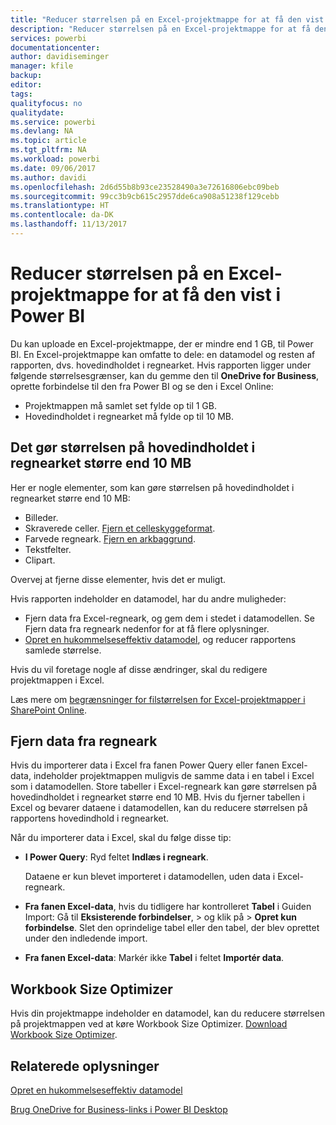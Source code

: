 ```yaml
---
title: "Reducer størrelsen på en Excel-projektmappe for at få den vist i Power BI"
description: "Reducer størrelsen på en Excel-projektmappe for at få den vist i Power BI"
services: powerbi
documentationcenter: 
author: davidiseminger
manager: kfile
backup: 
editor: 
tags: 
qualityfocus: no
qualitydate: 
ms.service: powerbi
ms.devlang: NA
ms.topic: article
ms.tgt_pltfrm: NA
ms.workload: powerbi
ms.date: 09/06/2017
ms.author: davidi
ms.openlocfilehash: 2d6d55b8b93ce23528490a3e72616806ebc09beb
ms.sourcegitcommit: 99cc3b9cb615c2957dde6ca908a51238f129cebb
ms.translationtype: HT
ms.contentlocale: da-DK
ms.lasthandoff: 11/13/2017
---
```

# <a name="reduce-the-size-of-an-excel-workbook-to-view-it-in-power-bi"></a>Reducer størrelsen på en Excel-projektmappe for at få den vist i Power BI
Du kan uploade en Excel-projektmappe, der er mindre end 1 GB, til Power BI. En Excel-projektmappe kan omfatte to dele: en datamodel og resten af rapporten, dvs. hovedindholdet i regnearket. Hvis rapporten ligger under følgende størrelsesgrænser, kan du gemme den til **OneDrive for Business**, oprette forbindelse til den fra Power BI og se den i Excel Online:

* Projektmappen må samlet set fylde op til 1 GB.
* Hovedindholdet i regnearket må fylde op til 10 MB.

## <a name="what-makes-core-worksheet-contents-larger-than-10-mb"></a>Det gør størrelsen på hovedindholdet i regnearket større end 10 MB
Her er nogle elementer, som kan gøre størrelsen på hovedindholdet i regnearket større end 10 MB:

* Billeder.
* Skraverede celler. [Fjern et celleskyggeformat](https://support.office.com/article/Add-or-change-the-background-color-of-cells-ac10f131-b847-428f-b656-d65375fb815e).
* Farvede regneark. [Fjern en arkbaggrund](https://support.office.com/en-US/article/add-or-remove-a-sheet-background-3577a762-8450-4556-96a2-cc265abc00a8).
* Tekstfelter.
* Clipart.

Overvej at fjerne disse elementer, hvis det er muligt. 

Hvis rapporten indeholder en datamodel, har du andre muligheder: 

* Fjern data fra Excel-regneark, og gem dem i stedet i datamodellen. Se Fjern data fra regneark nedenfor for at få flere oplysninger. 
* [Opret en hukommelseseffektiv datamodel](https://support.office.com/article/Create-a-memory-efficient-Data-Model-using-Excel-2013-and-the-Power-Pivot-add-in-951c73a9-21c4-46ab-9f5e-14a2833b6a70), og reducer rapportens samlede størrelse.

Hvis du vil foretage nogle af disse ændringer, skal du redigere projektmappen i Excel.

Læs mere om [begrænsninger for filstørrelsen for Excel-projektmapper i SharePoint Online](https://support.office.com/article/File-size-limits-for-workbooks-in-SharePoint-Online-9e5bc6f8-018f-415a-b890-5452687b325e).

## <a name="remove-data-from-worksheets"></a>Fjern data fra regneark
Hvis du importerer data i Excel fra fanen Power Query eller fanen Excel-data, indeholder projektmappen muligvis de samme data i en tabel i Excel som i datamodellen. Store tabeller i Excel-regneark kan gøre størrelsen på hovedindholdet i regnearket større end 10 MB. Hvis du fjerner tabellen i Excel og bevarer dataene i datamodellen, kan du reducere størrelsen på rapportens hovedindhold i regnearket. 

Når du importerer data i Excel, skal du følge disse tip:

* **I Power Query**: Ryd feltet **Indlæs i regneark**.
  
  Dataene er kun blevet importeret i datamodellen, uden data i Excel-regneark.
* **Fra fanen Excel-data**, hvis du tidligere har kontrolleret **Tabel** i Guiden Import: Gå til **Eksisterende forbindelser**, \> og klik på \> **Opret kun forbindelse**. Slet den oprindelige tabel eller den tabel, der blev oprettet under den indledende import.
* **Fra fanen Excel-data**: Markér ikke **Tabel** i feltet **Importér data**.

## <a name="workbook-size-optimizer"></a>Workbook Size Optimizer
Hvis din projektmappe indeholder en datamodel, kan du reducere størrelsen på projektmappen ved at køre Workbook Size Optimizer. [Download Workbook Size Optimizer](https://www.microsoft.com/en-us/download/details.aspx?id=38793).

## <a name="related-info"></a>Relaterede oplysninger
[Opret en hukommelseseffektiv datamodel](https://support.office.com/article/Create-a-memory-efficient-Data-Model-using-Excel-2013-and-the-Power-Pivot-add-in-951c73a9-21c4-46ab-9f5e-14a2833b6a70)

[Brug OneDrive for Business-links i Power BI Desktop](desktop-use-onedrive-business-links.md)

